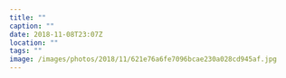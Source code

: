 ```yaml
---
title: ""
caption: ""
date: 2018-11-08T23:07Z
location: ""
tags: ""
image: /images/photos/2018/11/621e76a6fe7096bcae230a028cd945af.jpg
---
```

